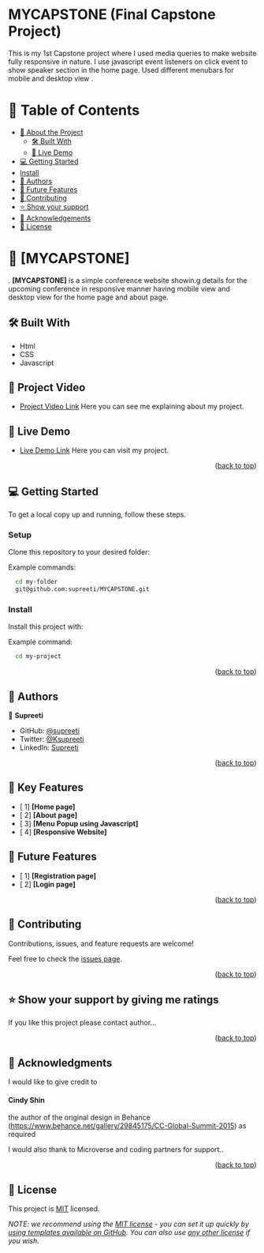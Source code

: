 # MYCAPSTONE (Final Capstone Project)
This is my 1st Capstone project where I used media queries to make website fully responsive in nature. I use javascript event listeners on click event to show speaker section in the home page.
Used different menubars for mobile and desktop view .
<!-- TABLE OF CONTENTS -->

# 📗 Table of Contents

- [📖 About the Project](#about-project)
  - [🛠 Built With](#built-with)
  - [🚀 Live Demo](#live-demo)
- [💻 Getting Started](#getting-started)
- [Install](#install)
- [👥 Authors](#authors)
- [🔭 Future Features](#future-features)
- [🤝 Contributing](#contributing)
- [⭐️ Show your support](#support)
- [🙏 Acknowledgements](#acknowledgements)
- [📝 License](#license)

<!-- PROJECT DESCRIPTION -->

# 📖 [MYCAPSTONE] <a name="about-project"></a>
.
**[MYCAPSTONE]** is a simple conference website showin.g details for the upcoming conference in responsive manner having mobile view and desktop view for the home page and about page. 



## 🛠 Built With <a name="built-with"></a>

- Html
- CSS
- Javascript

## 🚀 Project Video <a name="live-video"></a>

- [Project Video Link](https://www.loom.com/share/44ba81f11c0f4a93b1c03d0888b74f9f)
Here you can see me explaining about my project.
<!-- LIVE DEMO -->

## 🚀 Live Demo <a name="live-demo"></a>

- [Live Demo Link](https://supreeti.github.io/MYCAPSTONE/)
  Here you can visit my project.
<p align="right">(<a href="#readme-top">back to top</a>)</p>

<!-- GETTING STARTED -->

## 💻 Getting Started <a name="getting-started"></a>

To get a local copy up and running, follow these steps.

### Setup

Clone this repository to your desired folder:

Example commands:

```sh
  cd my-folder
  git@github.com:supreeti/MYCAPSTONE.git
```
### Install

Install this project with:

Example command:

```sh
  cd my-project
```

<p align="right">(<a href="#readme-top">back to top</a>)</p>

<!-- AUTHORS -->

## 👥 Authors <a name="authors"></a>

👤 **Supreeti**

- GitHub: [@supreeti](https://github.com/supreeti)
- Twitter: [@Ksupreeti](https://twitter.com/Ksupreeti)
- LinkedIn: [Supreeti](https://linkedin.com/in/Supreeti)


<p align="right">(<a href="#readme-top">back to top</a>)</p>
<!--  FEATURES -->

## 🔭  Key Features <a name="features"></a>

- [ 1] **[Home page]**
- [ 2] **[About page]**
- [ 3] **[Menu Popup using Javascript]**
- [ 4] **[Responsive Website]**

<!-- FUTURE FEATURES -->

## 🔭 Future Features <a name="future-features"></a>

- [ 1] **[Registration page]**
- [ 2] **[Login page]**

<p align="right">(<a href="#readme-top">back to top</a>)</p>

<!-- CONTRIBUTING -->

## 🤝 Contributing <a name="contributing"></a>

Contributions, issues, and feature requests are welcome!

Feel free to check the [issues page](../../issues/).

<p align="right">(<a href="#readme-top">back to top</a>)</p>

<!-- SUPPORT -->

## ⭐️ Show your support by giving me ratings <a name="support"></a>

If you like this project please contact author...

<p align="right">(<a href="#readme-top">back to top</a>)</p>

<!-- ACKNOWLEDGEMENTS -->

## 🙏 Acknowledgments <a name="acknowledgements"></a>

I would like to give credit to <h4 color: blue>Cindy Shin </h4>the author of the original design in Behance (https://www.behance.net/gallery/29845175/CC-Global-Summit-2015) as required 

I would also thank to Microverse and coding partners for support..

<p align="right">(<a href="#readme-top">back to top</a>)</p>


## 📝 License

This project is [MIT](https://api.github.com/licenses/mit) licensed.

_NOTE: we recommend using the [MIT license](https://choosealicense.com/licenses/mit/) - you can set it up quickly by [using templates available on GitHub](https://docs.github.com/en/communities/setting-up-your-project-for-healthy-contributions/adding-a-license-to-a-repository). You can also use [any other license](https://choosealicense.com/licenses/) if you wish._
